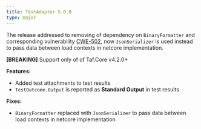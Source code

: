 ```yaml
---
title: TestAdapter 5.0.0
type: major
---
```


The release addressed to removing of dependency on `BinaryFormatter` and corresponding vulnerability [CWE-502](https://cwe.mitre.org/data/definitions/502.html), now `JsonSerializer` is used instead to pass data between load contexts in netcore implementation.

**[BREAKING]** Support only of of Taf.Core v4.2.0+

**Features:**

* Added test attachments to test results
* `TestOutcome.Output` is reported as **Standard Output** in test results

**Fixes:**

* `BinaryFormatter` replaced with `JsonSerializer` to pass data between load contexts in netcore implementation 